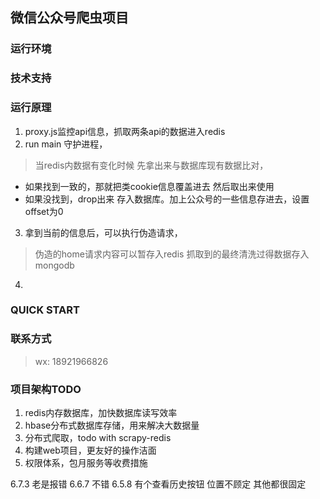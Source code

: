 ## 微信公众号爬虫项目
### 运行环境
### 技术支持
### 运行原理
1. proxy.js监控api信息，抓取两条api的数据进入redis
2. run main 守护进程，
> 当redis内数据有变化时候 先拿出来与数据库现有数据比对，
- 如果找到一致的，那就把类cookie信息覆盖进去 然后取出来使用
- 如果没找到，drop出来 存入数据库。加上公众号的一些信息存进去，设置offset为0
3. 拿到当前的信息后，可以执行伪造请求，
> 伪造的home请求内容可以暂存入redis
> 抓取到的最终清洗过得数据存入mongodb
4.
### QUICK START
### 联系方式
> wx: 18921966826
### 项目架构TODO
1. redis内存数据库，加快数据库读写效率
2. hbase分布式数据库存储，用来解决大数据量
3. 分布式爬取，todo with scrapy-redis
4. 构建web项目，更友好的操作洁面
5. 权限体系，包月服务等收费措施

6.7.3 老是报错
6.6.7 不错
6.5.8 有个查看历史按钮 位置不顾定 其他都很固定